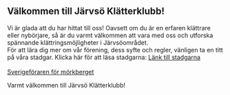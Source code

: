 ## Välkommen till Järvsö Klätterklubb!
<!--![morkberget_header](https://github.com/robertvs/jkk/assets/1116237/15e841cc-ff76-4abf-a41c-b1c32b4a1155)-->
Vi är glada att du har hittat till oss! Oavsett om du är en erfaren klättrare eller nybörjare, så är du varmt välkommen att vara med oss och utforska spännande klättringsmöjligheter i Järvsöområdet.
<br />
För att lära dig mer om vår förening, dess syfte och regler, vänligen ta en titt på våra stadgar. Klicka här för att läsa stadgarna: [Länk till stadgarna](stadgar.md)
<br />
<br />
[Sverigeföraren för mörkberget](https://nicemd.github.io/Sverigeforaren/html/M%C3%B6rkberget.html)

Varmt välkommen till Järvsö Klätterklubb!
